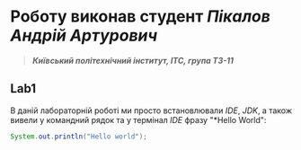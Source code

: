 # Роботу виконав студент ***Пікалов Андрій Артурович***
> ***Київський політехнічний інститут, ІТС, група ТЗ-11***

## Lab1

В даній лабораторній роботі ми просто встановлювали *IDE*, *JDK*, а також вивели у командний рядок та у термінал *IDE* фразу "*Hello World":
```java
System.out.println("Hello world");
```
